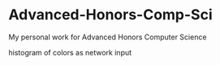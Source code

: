 # Advanced-Honors-Comp-Sci
My personal work for Advanced Honors Computer Science

histogram of colors as network input